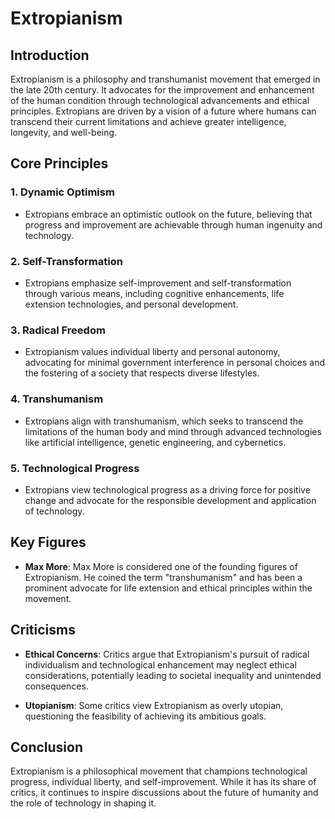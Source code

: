 # Extropianism

## Introduction
Extropianism is a philosophy and transhumanist movement that emerged in the late 20th century. It advocates for the improvement and enhancement of the human condition through technological advancements and ethical principles. Extropians are driven by a vision of a future where humans can transcend their current limitations and achieve greater intelligence, longevity, and well-being.

## Core Principles

### 1. **Dynamic Optimism**
   - Extropians embrace an optimistic outlook on the future, believing that progress and improvement are achievable through human ingenuity and technology.

### 2. **Self-Transformation**
   - Extropians emphasize self-improvement and self-transformation through various means, including cognitive enhancements, life extension technologies, and personal development.

### 3. **Radical Freedom**
   - Extropianism values individual liberty and personal autonomy, advocating for minimal government interference in personal choices and the fostering of a society that respects diverse lifestyles.

### 4. **Transhumanism**
   - Extropians align with transhumanism, which seeks to transcend the limitations of the human body and mind through advanced technologies like artificial intelligence, genetic engineering, and cybernetics.

### 5. **Technological Progress**
   - Extropians view technological progress as a driving force for positive change and advocate for the responsible development and application of technology.

## Key Figures

- **Max More**: Max More is considered one of the founding figures of Extropianism. He coined the term "transhumanism" and has been a prominent advocate for life extension and ethical principles within the movement.

## Criticisms

- **Ethical Concerns**: Critics argue that Extropianism's pursuit of radical individualism and technological enhancement may neglect ethical considerations, potentially leading to societal inequality and unintended consequences.

- **Utopianism**: Some critics view Extropianism as overly utopian, questioning the feasibility of achieving its ambitious goals.

## Conclusion
Extropianism is a philosophical movement that champions technological progress, individual liberty, and self-improvement. While it has its share of critics, it continues to inspire discussions about the future of humanity and the role of technology in shaping it.
